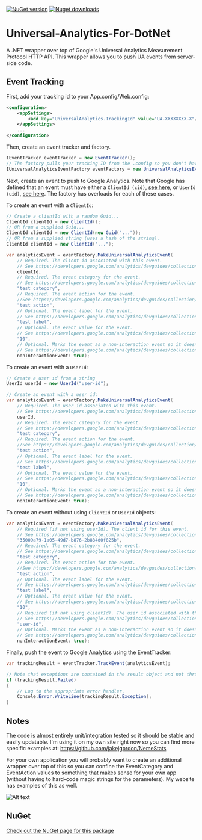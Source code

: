 [![NuGet version](http://img.shields.io/nuget/v/UniversalAnalyticsMeasurementProtocolWrapper.svg)](https://www.nuget.org/packages/UniversalAnalyticsMeasurementProtocolWrapper/)
[![Nuget downloads](http://img.shields.io/nuget/dt/UniversalAnalyticsMeasurementProtocolWrapper.svg)](http://www.nuget.org/packages/UniversalAnalyticsMeasurementProtocolWrapper/)

Universal-Analytics-For-DotNet
==============================

A .NET wrapper over top of Google's Universal Analytics Measurement Protocol HTTP API. This wrapper allows you to push UA events from server-side code.

## Event Tracking

First, add your tracking id to your App.config/Web.config:
```xml
<configuration>
	<appSettings>
		<add key="UniversalAnalytics.TrackingId" value="UA-XXXXXXXX-X"/>
	</appSettings>
    ...
</configuration>
```

Then, create an event tracker and factory.
```c#
IEventTracker eventTracker = new EventTracker();
// The factory pulls your tracking ID from the .config so you don't have to.
IUniversalAnalyticsEventFactory eventFactory = new UniversalAnalyticsEventFactory();
```

Next, create an event to push to Google Analytics. Note that Google has defined that an event must have either a `ClientId (cid)`, [see here](https://developers.google.com/analytics/devguides/collection/protocol/v1/parameters#cid), or `UserId (uid)`, [see here](https://developers.google.com/analytics/devguides/collection/protocol/v1/parameters#uid). The factory has overloads for each of these cases.

To create an event with a `ClientId`:

```c#
// Create a clientId with a random Guid...
ClientId clientId = new ClientId();
// OR from a supplied Guid...
ClientId clientId = new ClientId(new Guid("..."));
// OR from a supplied string (uses a hash of the string).
ClientId clientId = new ClientId("...");

var analyticsEvent = eventFactory.MakeUniversalAnalyticsEvent(
	// Required. The client id associated with this event.
	// See https://developers.google.com/analytics/devguides/collection/protocol/v1/parameters#cid for details.
	clientId,
	// Required. The event category for the event. 
	// See https://developers.google.com/analytics/devguides/collection/protocol/v1/parameters#ec for details.
	"test category",
	// Required. The event action for the event. 
	//See https://developers.google.com/analytics/devguides/collection/protocol/v1/parameters#ea for details.
	"test action",
	// Optional. The event label for the event.
	// See https://developers.google.com/analytics/devguides/collection/protocol/v1/parameters#el for details.
	"test label",
	// Optional. The event value for the event.
	// See https://developers.google.com/analytics/devguides/collection/protocol/v1/parameters#ev for details.
	"10",
	// Optional. Marks the event as a non-interaction event so it doesn't impact the bounce rate calculation.
	// See https://developers.google.com/analytics/devguides/collection/protocol/v1/parameters#ni for details. 
	nonInteractionEvent: true);
```

To create an event with a `UserId`:

```c#
// Create a user id from a string
UserId userId = new UserId("user-id");

// Create an event with a user id:
var analyticsEvent = eventFactory.MakeUniversalAnalyticsEvent(
	// Required. The user id associated with this event.
	// See https://developers.google.com/analytics/devguides/collection/protocol/v1/parameters#uid for details.
	userId,
	// Required. The event category for the event. 
	// See https://developers.google.com/analytics/devguides/collection/protocol/v1/parameters#ec for details.
	"test category",
	// Required. The event action for the event. 
	//See https://developers.google.com/analytics/devguides/collection/protocol/v1/parameters#ea for details.
	"test action",
	// Optional. The event label for the event.
	// See https://developers.google.com/analytics/devguides/collection/protocol/v1/parameters#el for details.
	"test label",
	// Optional. The event value for the event.
	// See https://developers.google.com/analytics/devguides/collection/protocol/v1/parameters#ev for details.
	"10",
	// Optional. Marks the event as a non-interaction event so it doesn't impact the bounce rate calculation.
	// See https://developers.google.com/analytics/devguides/collection/protocol/v1/parameters#ni for details. 
	nonInteractionEvent: true);
```

To create an event without using `ClientId` or `UserId` objects:

```c#
var analyticsEvent = eventFactory.MakeUniversalAnalyticsEvent(
	// Required (if not using userId). The client id for this event. 
	// See https://developers.google.com/analytics/devguides/collection/protocol/v1/parameters#cid for details.
	"35009a79-1a05-49d7-b876-2b884d0f825b",
	// Required. The event category for the event. 
	// See https://developers.google.com/analytics/devguides/collection/protocol/v1/parameters#ec for details.
	"test category",
	// Required. The event action for the event. 
	//See https://developers.google.com/analytics/devguides/collection/protocol/v1/parameters#ea for details.
	"test action",
	// Optional. The event label for the event.
	// See https://developers.google.com/analytics/devguides/collection/protocol/v1/parameters#el for details.
	"test label",
	// Optional. The event value for the event.
	// See https://developers.google.com/analytics/devguides/collection/protocol/v1/parameters#ev for details.
	"10",
	// Required (if not using clientId). The user id associated with this event.
	// See https://developers.google.com/analytics/devguides/collection/protocol/v1/parameters#uid for details.
	"user-id",
	// Optional. Marks the event as a non-interaction event so it doesn't impact the bounce rate calculation.
	// See https://developers.google.com/analytics/devguides/collection/protocol/v1/parameters#ni for details. 
	nonInteractionEvent: true);
```

Finally, push the event to Google Analytics using the EventTracker:

```c#
var trackingResult = eventTracker.TrackEvent(analyticsEvent);

// Note that exceptions are contained in the result object and not thrown for stability.
if (trackingResult.Failed)
{
	// Log to the appropriate error handler.
	Console.Error.WriteLine(trackingResult.Exception);
}
```

## Notes
The code is almost entirely unit/integration tested so it should be stable and easily updatable. I'm using it on my own site right now so you can find more specific examples at: https://github.com/jakejgordon/NemeStats 

For your own application you will probably want to create an additional wrapper over top of this so you can confine the EventCategory and EventAction values to something that makes sense for your own app (without having to hard-code magic strings for the parameters). My website has examples of this as well.

![Alt text](https://raw.githubusercontent.com/jakejgordon/Universal-Analytics-For-DotNet/master/universal_analytics_realtime_events_screenshot.jpg?raw=true "Screenshot of Real-Time Events After Pushing Data")

## NuGet
[Check out the NuGet page for this package](https://www.nuget.org/packages/UniversalAnalyticsMeasurementProtocolWrapper/)
